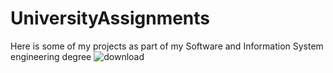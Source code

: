# UniversityAssignments
Here is some of my projects as part of my Software and Information System engineering degree 
![download](https://github.com/VictorGavrilenko97/UniversityAssignments/assets/140259266/b8eb7569-87a5-494a-bb18-8454dd970502)
